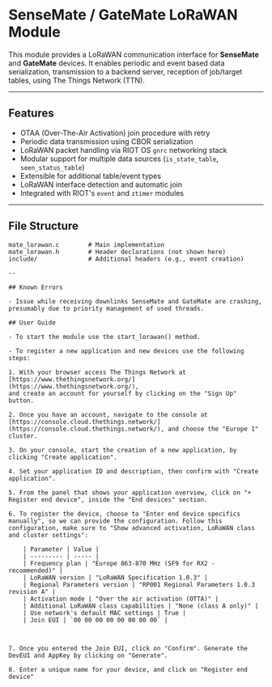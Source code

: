 # SenseMate / GateMate LoRaWAN Module

This module provides a LoRaWAN communication interface for **SenseMate** and **GateMate** devices. It enables periodic and event based data serialization, transmission to a backend server, reception of job/target tables, using The Things Network (TTN).

---

## Features

- OTAA (Over-The-Air Activation) join procedure with retry
- Periodic data transmission using CBOR serialization
- LoRaWAN packet handling via RIOT OS `gnrc` networking stack
- Modular support for multiple data sources (`is_state_table`, `seen_status_table`)
- Extensible for additional table/event types
- LoRaWAN interface detection and automatic join
- Integrated with RIOT's `event` and `ztimer` modules

---

## File Structure

```text
mate_lorawan.c        # Main implementation
mate_lorawan.h        # Header declarations (not shown here)
include/              # Additional headers (e.g., event creation)

--

## Known Errors

- Issue while receiving downlinks SenseMate and GateMate are crashing, presumably due to priority management of used threads.

## User Guide

- To start the module use the start_lorawan() method.

- To register a new application and new devices use the following steps:

1. With your browser access The Things Network at [https://www.thethingsnetwork.org/](https://www.thethingsnetwork.org/),
and create an account for yourself by clicking on the "Sign Up" button.

2. Once you have an account, navigate to the console at [https://console.cloud.thethings.network/](https://console.cloud.thethings.network/), and choose the "Europe 1" cluster.

3. On your console, start the creation of a new application, by clicking "Create application".

4. Set your application ID and description, then confirm with "Create application".

5. From the panel that shows your application overview, click on "+ Register end device", inside the "End devices" section.

6. To register the device, choose to "Enter end device specifics manually", so we can provide the configuration. Follow this configuration, make sure to "Show advanced activation, LoRaWAN class and cluster settings":

    | Parameter | Value |
    | --------- | ----- |
    | Frequency plan | "Europe 863-870 MHz (SF9 for RX2 - recommended)" |
    | LoRaWAN version | "LoRaWAN Specification 1.0.3" |
    | Regional Parameters version | "RP001 Regional Parameters 1.0.3 revision A" |
    | Activation mode | "Over the air activation (OTTA)" |
    | Additional LoRaWAN class capabilities | "None (class A only)" |
    | Use network's default MAC settings | True |
    | Join EUI | `00 00 00 00 00 00 00 00` |

   

7. Once you entered the Join EUI, click on "Confirm". Generate the DevEUI and AppKey by clicking on "Generate".

8. Enter a unique name for your device, and click on "Register end device"


